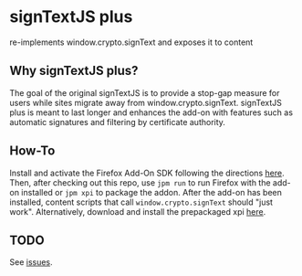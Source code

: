 signTextJS plus
===============

re-implements window.crypto.signText and exposes it to content

Why signTextJS plus?
--------------------
The goal of the original signTextJS is to provide a stop-gap measure for users
while sites migrate away from window.crypto.signText. signTextJS plus is meant
to last longer and enhances the add-on with features such as automatic
signatures and filtering by certificate authority.

How-To
------
Install and activate the Firefox Add-On SDK following the directions
[here](https://developer.mozilla.org/en-US/Add-ons/SDK/Tutorials/Installation).
Then, after checking out this repo, use `jpm run` to run Firefox with the
add-on installed or `jpm xpi` to package the addon. After the add-on has been
installed, content scripts that call `window.crypto.signText` should "just
work".
Alternatively, download and install the prepackaged xpi [here](signtextjs.xpi).

TODO
----
See [issues](https://github.com/jasp00/signTextJS/issues).
